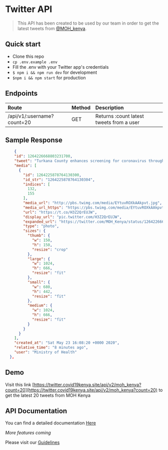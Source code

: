 # Twitter API
> This API has been created to be used by our team in order to get the latest tweets from [@MOH_kenya](https://twiiter.com/MOH_kenya).

## Quick start

* Clone this repo
* `cp .env.example .env`
* Fill the .env with your Twitter app's credentials
* `$ npm i && npm run dev` for development
* `$npm i && npm start` for production

## Endpoints

|Route                         |Method  | Description                               |
|:-----------------------------|:-------|:------------------------------------------|
| /api/v1/:username?count=20   |  GET   |  Returns :count latest tweets from a user |



## Sample Response 
```json
    {
    "id": 1264226668803231700,
    "tweet": "Turkana County enhances screening for coronavirus through community health volunteers at Loima Subcounty.\n\n#KomeshaCorona campaign. https://t.co/H3Z2QrEUJW",
    "media": [
      {
        "id": 1264225878764130300,
        "id_str": "1264225878764130304",
        "indices": [
          132,
          155
        ],
        "media_url": "http://pbs.twimg.com/media/EYtuvROXkAAkpvt.jpg",
        "media_url_https": "https://pbs.twimg.com/media/EYtuvROXkAAkpvt.jpg",
        "url": "https://t.co/H3Z2QrEUJW",
        "display_url": "pic.twitter.com/H3Z2QrEUJW",
        "expanded_url": "https://twitter.com/MOH_Kenya/status/1264226668803231748/photo/1",
        "type": "photo",
        "sizes": {
          "thumb": {
            "w": 150,
            "h": 150,
            "resize": "crop"
          },
          "large": {
            "w": 1024,
            "h": 666,
            "resize": "fit"
          },
          "small": {
            "w": 680,
            "h": 442,
            "resize": "fit"
          },
          "medium": {
            "w": 1024,
            "h": 666,
            "resize": "fit"
          }
        }
      }
    ],
    "created_at": "Sat May 23 16:08:20 +0000 2020",
    "relative_time": "8 minutes ago",
    "user": "Ministry of Health"
  },
```

## Demo
Visit this link [https://twitter.covid19kenya.site/api/v2/moh_kenya?count=20](https://twitter.covid19kenya.site/api/v2/moh_kenya?count=20) to get the latest 20 tweets from MOH Kenya

## API Documentation
You can find a detailed documentation [Here](https://documenter.getpostman.com/view/8468789/SztD4SNM)

*More features coming*

Please visit our [Guidelines](https://opensource254.github.io/guidelines)
